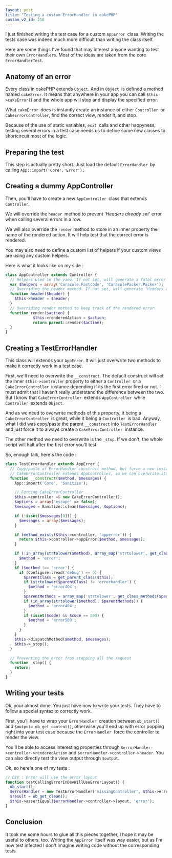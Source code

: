 ```yaml
---
layout: post
title: "Testing a custom ErrorHandler in cakePHP"
custom_v2_id: 218
---
```


I just finished writing the test case for a custom `AppError `class. Writing
the tests case was indeed much more difficult than writing the class itself.

Here are some things I've found that may interest anyone wanting to test their
own `ErrorHandlers`. Most of the ideas are taken from the core
`ErrorHandlerTest`.

## Anatomy of an error

Every class in cakePHP extends `Object`. And in `Object `is defined a method
named `cakeError`. It means that anywhere in your app you can call
`$this->cakeError(`) and the whole app will stop and display the specified
error.

What `cakeError `does is instantly create an instance of either `Controller
`or `CakeErrorController`, find the correct view, render it, and stop.

Because of the use of static variables, `exit `calls and other happyness,
testing several errors in a test case needs us to define some new classes to
shortcircuit most of the logic.

## Preparing the test

This step is actually pretty short. Just load the default `ErrorHandler `by
calling `App::import('Core','Error');`

## Creating a dummy AppController

Then, you'll have to create a new `AppController `class that extends
`Controller`.

We will override the `header `method to prevent '_Headers already set_' error
when calling several errors in a row.

We will also override the `render` method to store in an inner property the
name of the rendered action. It will help test that the correct error is
rendered.

You may also need to define a custom list of helpers if your custom views are
using any custom helpers.

Here is what it looks like on my side :


```php
class AppController extends Controller {
  // Helpers used in the view. If not set, will generate a fatal error
  var $helpers = array('Caracole.Fastcode', 'CaracolePacker.Packer');
  // Overriding the header method. If not set, will generate 'Headers already set' errors;
  function header($header) {
    $this->header = $header;
  }
  // Overriding render method to keep track of the rendered error
  function render($action) {
        	$this->renderedAction = $action;
        	return parent::render($action);
  }
}
```

## Creating a TestErrorHandler

This class will extends your `AppError`. It will just overwrite two methods to
make it correctly work in a test case.

First, we'll need to overwrite the `__construct`. The default construct will
set the inner `$this->controller` property to either a `Controller `or a
`CakeErrorController `instance depending if its the first error fired or not.
I must admit that I haven't really understand the difference between the two.
But I know that `CakeErrorController `extends `AppController `while
`Controller `extends `Object`.

And as we need to overwrite methods of this property, it being a
`CakeErrorController `is great, while it being a `Controller `is bad. Anyway,
what I did was copy/paste the parent `__construct` into `TestErrorHandler `and
just force it to always create a `CakeErrorController `instance.

The other method we need to overwrite is the `_stop`. If we don't, the whole
script will halt after the first error you'll test.

So, enough talk, here's the code :


```php
class TestErrorHandler extends AppError {
  // Copy/paste of ErrorHandler construct method, but force a new instance of CakeErrorController as $this->controller each time
  // CakeErrorController extends AppController, so we can overwrite its methods
  function __construct($method, $messages) {
    App::import('Core', 'Sanitize');

    // Forcing CakeErrorController
    $this->controller =& new CakeErrorController();
    $options = array('escape' => false);
    $messages = Sanitize::clean($messages, $options);

    if (!isset($messages[0])) {
      $messages = array($messages);
    }

    if (method_exists($this->controller, 'apperror')) {
      return $this->controller->appError($method, $messages);
    }

    if (!in_array(strtolower($method), array_map('strtolower', get_class_methods($this)))) {
      $method = 'error';
    }
    if ($method !== 'error') {
      if (Configure::read('debug') == 0) {
        $parentClass = get_parent_class($this);
        if (strtolower($parentClass) != 'errorhandler') {
          $method = 'error404';
        }
        $parentMethods = array_map('strtolower', get_class_methods($parentClass));
        if (in_array(strtolower($method), $parentMethods)) {
          $method = 'error404';
        }
        if (isset($code) && $code == 500) {
          $method = 'error500';
        }
      }
    }
    $this->dispatchMethod($method, $messages);
    $this->_stop();
  }

  // Preventing the error from stopping all the request
  function _stop() {
    return;
  }
}
```


## Writing your tests

Ok, your almost done. You just have now to write your tests. They have to
follow a special syntax to correctly work.

First, you'll have to wrap your `ErrorHandler `creation between `ob_start()`
and `$output= ob_get_content()`, otherwise you'll end up with error popping
right into your test case because the `ErrorHandler `force the controller to
render the view.

You'll be able to access interesting properties through
`$errorHandler->controller->renderedAction` and
`$errorHandler->controller->header`. You can also directly test the view
output through `$output`.

Ok, so here's one of my tests :


```php
// DEV : Error will use the error layout
function testCallingErrorInDevWillUseErrorLayout() {
  ob_start();
  $errorHandler = new TestErrorHandler('missingController', $this->errorParams);
  $result = ob_get_clean();
  $this->assertEqual($errorHandler->controller->layout, 'error');
}
```

## Conclusion

It took me some hours to glue all this pieces together, I hope it may be
useful to others, too. Writing the `AppError `itself was way easier, but as
I'm now test infected I don't imagine writing code without the corresponding
tests.

